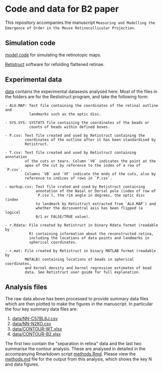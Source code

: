 # Code and data for B2 paper

This repository accompanies the manuscript `Measuring and Modelling
the Emergence of Order in the Mouse Retinocollicular Projection`.

## Simulation code

[model code](https://github.com/Hjorthmedh/RetinalMap) for simulating
the retinotopic maps.

[Retistruct](http://davidcsterratt.github.io/retistruct/) software for
refolding flattened retinae.

## Experimental data


[data](data) contains the experimental datasests analysed here.  Most
of the files in the folders are for the Restistruct program, and take
the following form:

```
- ALU.MAP: Text file containing the coordinates of the retinal outline and
           landmarks such as the optic disc.

- SYS.SYS: SYSTAT5 file containing the coordinates of the beads or
           counts of beads within defined boxes.

- P.csv: Text file created and used by Retistruct containing the
         coordinates of the outline after it has been standardised by
         Retistruct.

- T.csv: Text file created and used by Retistruct containing annotation
         of the cuts or tears. Column `V0` indicates the point at the
         apex of the cut by reference to the index of a row of `P.csv`.
         Columns `VB` and `VF` indicate the ends of the cuts, also by
         reference to indices of rows in `P.csv`.

- markup.csv: Text file crated and used by Retistruct containing
              annotation of the Nasal or Dorsal pole (index of row of
              `P.csv`), the rim angle in degrees, the optic disc (index
              to landmark by Retistruct extracted from `ALU.MAP`) and
              whether the dorsoventral axis has been flipped (a logical
              0/1 or FALSE/TRUE value).

- r.Rdata: File created by Retistruct in binary Rdata format (readable by
           R) containing information about the reconstructed retina,
           including the locations of data points and landmarks in
           spherical coordinates.

- r.mat: File created by Retistruct in binary MATLAB format (readable by
         MATALB) containing locations of beads in spherical coordinates,
         and kernel density and kernel regression estimates of bead
         data. See Retistruct user guide for full explanation.
```


## Analysis files

The raw data above has been processed to provide summary data files
which are then plotted to make the figures in the manuscript.  In
particular the four key summary data files are:

1. [data/NN-C57BL6J.csv](data/NN-C57BL6J.csv)
2. [data/NN-N2KO.csv](data/NN-N2KO.csv)
3. [data/CONTOUR-WT.xlsx](data/CONTOUR-WT.xlsx)
4. [data/CONTOUR-B2.xlsx](data/CONTOUR-B2.xlsx)

The first two contain the "separation in retina" data and the last two
summarise the contour analysis.  These are analysed in detailed in the
accompanying Rmarkdown script [methods.Rmd](methods.Rmd).  Please view
the [methods.md](methods.md) file for the output from this analysis,
which shows the key N and data figures.

